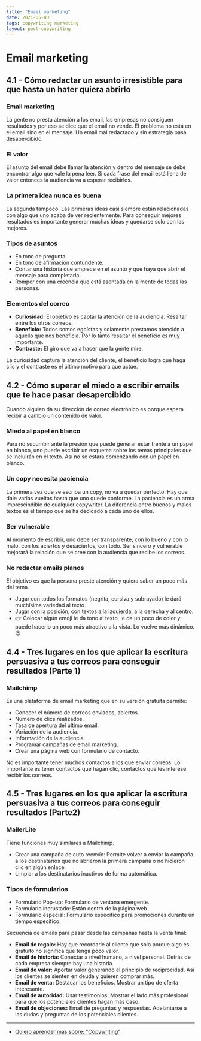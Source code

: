 ```yaml
---
title: "Email marketing"
date: 2021-05-03
tags: copywriting marketing
layout: post-copywriting
---
```


# Email marketing

## 4.1 - Cómo redactar un asunto irresistible para que hasta un hater quiera abrirlo

### Email marketing

La gente no presta atención a los email, las empresas no consiguen resultados y por eso se dice que el email no vende. El problema no está en el email sino en el mensaje. Un email mal redactado y sin estrategia pasa desapercibido.

### El valor

El asunto del email debe llamar la atención y dentro del mensaje se debe encontrar algo que vale la pena leer. Si cada frase del email está llena de valor entonces la audiencia va a esperar recibirlos.

### La primera idea nunca es buena

La segunda tampoco. Las primeras ideas casi siempre están relacionadas con algo que uno acaba de ver recientemente. Para conseguir mejores resultados es importante generar muchas ideas y quedarse solo con las mejores.

### Tipos de asuntos

- En tono de pregunta.
- En tono de afirmación contundente.
- Contar una historia que empiece en el asunto y que haya que abrir el mensaje para completarla.
- Romper con una creencia que está asentada en la mente de todas las personas.

### Elementos del correo

- **Curiosidad:** El objetivo es captar la atención de la audiencia. Resaltar entre los otros correos.
- **Beneficio:** Todos somos egoístas y solamente prestamos atención a aquello que nos beneficia. Por lo tanto resaltar el beneficio es muy importante.
- **Contraste:** El giro que va a hacer que la gente mire.

La curiosidad captura la atención del cliente, el beneficio logra que haga clic y el contraste es el último motivo para que actúe.

## 4.2 - Cómo superar el miedo a escribir emails que te hace pasar desapercibido

Cuando alguien da su dirección de correo electrónico es porque espera recibir a cambio un contenido de valor.

### Miedo al papel en blanco

Para no sucumbir ante la presión que puede generar estar frente a un papel en blanco, uno puede escribir un esquema sobre los temas principales que se incluirán en el texto. Así no se estará comenzando con un papel en blanco.

### Un copy necesita paciencia

La primera vez que se escriba un copy, no va a quedar perfecto. Hay que dale varias vueltas hasta que uno quede conforme. La paciencia es un arma imprescindible de cualquier copywriter. La diferencia entre buenos y malos textos es el tiempo que se ha dedicado a cada uno de ellos.

### Ser vulnerable

Al momento de escribir, uno debe ser transparente, con lo bueno y con lo malo, con los aciertos y desaciertos, con todo. Ser sincero y vulnerable mejorará la relación que se cree con la audiencia que recibe los correos.

### No redactar emails planos

El objetivo es que la persona preste atención y quiera saber un poco más del tema.

- Jugar con todos los formatos (negrita, cursiva y subrayado) le dará muchísima variedad al texto.
- Jugar con la posición, con textos a la izquierda, a la derecha y al centro.
- 👉 Colocar algún emoji le da tono al texto, le da un poco de color y puede hacerlo un poco más atractivo a la vista. Lo vuelve más dinámico. 😍

## 4.4 - Tres lugares en los que aplicar la escritura persuasiva a tus correos para conseguir resultados (Parte 1)

### Mailchimp

Es una plataforma de email marketing que en su versión gratuita permite:

- Conocer el número de correos enviados, abiertos.
- Número de clics realizados.
- Tasa de apertura del último email.
- Variación de la audiencia.
- Información de la audiencia.
- Programar campañas de email marketing.
- Crear una página web con formulario de contacto.

No es importante tener muchos contactos a los que enviar correos. Lo importante es tener contactos que hagan clic, contactos que les interese recibir los correos.

## 4.5 - Tres lugares en los que aplicar la escritura persuasiva a tus correos para conseguir resultados (Parte2)

### MailerLite

Tiene funciones muy similares a Mailchimp.

- Crear una campaña de auto reenvío: Permite volver a enviar la campaña a los destinatarios que no abrieron la primera campaña o no hicieron clic en algún enlace.
- Limpiar a los destinatarios inactivos de forma automática.

### Tipos de formularios

- Formulario Pop-up: Formulario de ventana emergente.
- Formulario incrustado: Están dentro de la página web.
- Formulario especial: Formulario específico para promociones durante un tiempo específico.

Secuencia de emails para pasar desde las campañas hasta la venta final:

- **Email de regalo:** Hay que recordarle al cliente que solo porque algo es gratuito no significa que tenga poco valor.
- **Email de historia:** Conectar a nivel humano, a nivel personal. Detrás de cada empresa siempre hay una historia.
- **Email de valor:** Aportar valor generando el principio de reciprocidad. Así los clientes se sienten en deuda y quieren comprar más.
- **Email de venta:** Destacar los beneficios. Mostrar un tipo de oferta interesante.
- **Email de autoridad:** Usar testimonios. Mostrar el lado más profesional para que los potenciales clientes hagan más caso.
- **Email de objeciones:** Email de preguntas y respuestas. Adelantarse a las dudas y preguntas de los potenciales clientes.

---

- [Quiero aprender más sobre: "Copywriting"](../0/copywriting)